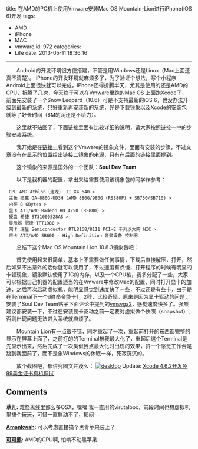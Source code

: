 title: 在AMD的PC机上使用Vmware安装Mac OS Mountain-Lion进行iPhone(iOS 6)开发
tags:
  - AMD
  - iPhone
  - MAC
  - vmware
id: 972
categories:
  - Life
date: 2013-05-11 18:36:16
---

　　Android的开发环境很方便搭建，不管是用Windows还是Linux（Mac上面还真不清楚）。 iPhone的开发环境就麻烦多了，为了验证个想法，写个小程序Android上面很快就可以完成，iPhone还得折腾半天，尤其是使用的还是AMD的CPU，折腾了几次，今天终于可以在Vmware里跑的Mac OS 上面跑Xcode了，前面先安装了一个Snow Leopard（10.6）可是不支持最新的iOS 6，也没办法升级到最新的系统，只好重新再安装新的系统，光是下载镜象以及Xcode的安装包就等了好长时间（8M的网还是不给力）。

　　这里就不贴图了，下面链接里面有比较详细的说明，请大家按照链接一中的步骤安装系统。

　　我开始是在[链接一](http://www.hankcs.com/appos/amd_mac_vmware.html "安装步骤")看到这个Vmware的镜象文件，里面有安装的步骤，不过文章没有在显示的位置给出[链接二镜象的来源](http://www.souldevteam.net/blog/2013/02/06/os-x-mountain-lion-vmware-image-amd/ "Vmware镜象来源")，只有在后面的链接里面提到。

　　这个镜象的来源是国外的一个团队：**Soul Dev Team**

　　以下是我机器的配置，拿出来给需要使用该镜象包的同学作参考：

     CPU AMD Athlon（速龙） II X4 640 > 
     主板 技嘉 GA-880G-UD3H (AMD 880G/980G (RS880P) + SB750/SB710) > 
     内存 8 GBytes > 
     显卡 ATI/AMD Radeon HD 4250 (RS880) > 
     硬盘 希捷 ST31000528AS > 
     显示器 冠捷 TFT1980 > 
     网卡 瑞昱 Semiconductor RTL8168/8111 PCI-E 千兆以太网 NIC > 
     声卡 ATI/AMD SB600 - High Definition 音频设备 控制器

　　总结下这个Mac OS Mountain Lion 10.8.3镜象包吧：

　　首先使用起来很简单，基本上不需要做任何事情，下载后直接解压，打开，然后如果不出意外的话你就可以使用了，不过速度有点慢，打开程序的时候有明显的卡顿现象，镜象默认使用了1G的内存，以及一个CPU核，我多分配了一些，大家可以根据自己机器的配置适当的在Vmware中修改Mac的配置，同时打开显卡的加速，之后再次启动虚拟机，能明显感觉到速度快了一些，不过还是有些卡，由于是在Terminal下一个diff命令能卡1，2秒，比较奇怪。原来是因为显卡驱动的问题，安装了Soul Dev Team贴子下面评论中提到的[vmsvga2](http://sourceforge.net/projects/vmsvga2/files/ "vmsvga2")，感觉速度快多了。强烈建议都安装一下，不过在安装显卡驱动之前一定要对虚拟做个快照（snapshot）,否则出现问题无法进入系统就麻烦了。

　　Mountain Lion有一点很不错，刚才重起了一次，重起前打开的东西都完整的显示在屏幕上面了，之前打的的Terminal被我最大化了，重起后这个Terminal是先显示出来，然后完成了一次类似我点最大化时出现的效果，赞一个感觉工作台是跳到我面前了，而不是象Windows的休眠一样，死寂沉沉的。

　　放个截图吧，都讲究图文并茂么：
[![desktop](http://7sbxmt.com1.z0.glb.clouddn.com/desktop-610x487.jpg)](http://c.kensou.me/blog/amd-vmware-osx-mountain-lion-iphone/desktop/)
Update: 
[Xcode 4.6.2开发免99美金证书真机调试](http://blog.csdn.net/fightingbull/article/details/8059651)
## Comments

**[草儿](#24413 "2013-05-13 15:01:39"):** 难怪离线里那么多OSX，嘿嘿 我一直用的virutalbox，前段时间也想虚拟机里搞个玩玩，可惜一直启动不了，郁闷

**[Amankwah](#24513 "2013-05-15 15:32:18"):** 可以考虑直接搞个黑青苹果装上？

**[可可熊](#24514 "2013-05-15 15:52:42"):** AMD的CPU啊, 怕啃不动黑苹果.


